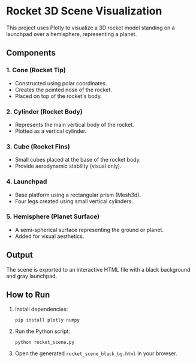 
# Rocket 3D Scene Visualization

This project uses Plotly to visualize a 3D rocket model standing on a launchpad over a hemisphere, representing a planet.

## Components

### 1. Cone (Rocket Tip)
- Constructed using polar coordinates.
- Creates the pointed nose of the rocket.
- Placed on top of the rocket's body.

### 2. Cylinder (Rocket Body)
- Represents the main vertical body of the rocket.
- Plotted as a vertical cylinder.

### 3. Cube (Rocket Fins)
- Small cubes placed at the base of the rocket body.
- Provide aerodynamic stability (visual only).

### 4. Launchpad
- Base platform using a rectangular prism (Mesh3d).
- Four legs created using small vertical cylinders.

### 5. Hemisphere (Planet Surface)
- A semi-spherical surface representing the ground or planet.
- Added for visual aesthetics.

## Output
The scene is exported to an interactive HTML file with a black background and gray launchpad.

## How to Run
1. Install dependencies:
   ```
   pip install plotly numpy
   ```

2. Run the Python script:
   ```
   python rocket_scene.py
   ```

3. Open the generated `rocket_scene_black_bg.html` in your browser.
